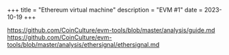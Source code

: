 +++
title = "Ethereum virtual machine"
description = "EVM #1"
date = 2023-10-19
+++

https://github.com/CoinCulture/evm-tools/blob/master/analysis/guide.md
https://github.com/CoinCulture/evm-tools/blob/master/analysis/ethersignal/ethersignal.md